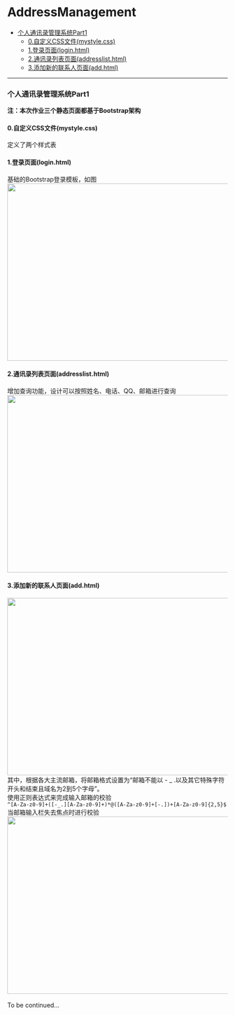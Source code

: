 # AddressManagement
- [个人通讯录管理系统Part1](#---------part1)
  * [0.自定义CSS文件(mystyle.css)](#0---css---mystylecss-)
  * [1.登录页面(login.html)](#1-----loginhtml-)
  * [2.通讯录列表页面(addresslist.html)](#2--------addresslisthtml-)
  * [3.添加新的联系人页面(add.html)](#3----------addhtml-)
***
### 个人通讯录管理系统Part1
**注：本次作业三个静态页面都基于Bootstrap架构**
#### 0.自定义CSS文件(mystyle.css)
定义了两个样式表
#### 1.登录页面(login.html)
基础的Bootstrap登录模板，如图<br>
<img src="https://cs-picture.oss-cn-qingdao.aliyuncs.com/web/view_login.png" width="720" height="405" align="bottom">
#### 2.通讯录列表页面(addresslist.html)
增加查询功能，设计可以按照姓名、电话、QQ、邮箱进行查询<br>
<img src="https://cs-picture.oss-cn-qingdao.aliyuncs.com/web/view_addresslist.png" width="720" height="405" align="bottom">
#### 3.添加新的联系人页面(add.html)
<img src="https://cs-picture.oss-cn-qingdao.aliyuncs.com/web/view_add.png" width="720" height="405" align="bottom"><br>
其中，根据各大主流邮箱，将邮箱格式设置为“邮箱不能以 - _ .以及其它特殊字符开头和结束且域名为2到5个字母”。<br>
使用正则表达式来完成输入邮箱的校验<br>
`^[A-Za-z0-9]+([-_.][A-Za-z0-9]+)*@([A-Za-z0-9]+[-.])+[A-Za-z0-9]{2,5}$`<br>
当邮箱输入栏失去焦点时进行校验<br>
<img src="https://cs-picture.oss-cn-qingdao.aliyuncs.com/web/view_adderr.png" width="720" height="405" align="bottom"><br>
<br>To be continued...
